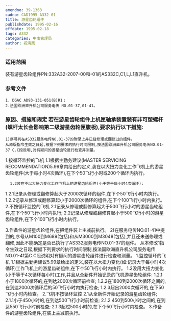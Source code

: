 ```yaml
---
amendno: 39-1363
cadno: CAD1995-A332-01
title: 游星齿轮组件
publishdate: 1995-02-16
effdate: 1995-02-18
tags: A332
categories: 中南管理局
author: 祝海鹰
---
```


### 适用范围 
装有游星齿轮组件PN:332A32-2007-00和-01的AS332C,C1,L,L1直升机。

### 参考文件
    1. DGAC AD93-131-051(B)R1；
    2.法国欧洲直升机公司服务电传 NO.01-37,01-41。


### 原因、措施和规定 若在游星齿轮组件上机匣轴承装置装有非可塑螺杆(螺杆太长会影响第二级游星齿轮匣腹板),要求执行以下措施: 
    1)序号列在AS332服务电传NO.01-37的附录上并已经修理或翻修过的组件。 
    从原版指令生效之日起,根据下列要求的执行时间限制,按法国欧洲直升机公司服务电传NO.01-37 C.C段说明,对有疑问的游星齿轮进行检查并测量。 
1.按循环监控的飞机 
      1.1根据主勤务建议(MASTER SERVICING RECOMMENDATION)5.99章内给出的定义,装在以大扭力变化工作飞机上的游星齿轮组件(大于每小时4次循环),在下个50飞行小时或200个循环内执行。 
  
      1.2装在不以大扭力变化工作飞机上的游星齿轮组件(小于等于每小时4次循环): 
1.2.1记录从修理或翻修算起大于2000次循环的组件,在下个50飞行小时内执行。 
1.2.2记录从修理或翻修算起小于2000次循环的组件,在下个100飞行小时内执行。 
2.不按循环监控的飞机 
      2.1记录从修理或翻修算起大于500飞行小时的游星齿轮组件,在下个50飞行小时内执行; 
      2.2记录从修理或翻修算起小于500飞行小时的游星齿轮组件,在下个100飞行小时内执行。 

3.作备件的游星齿轮组件,在把组件装上主减前执行。 
    2)在服务电传NO.01-41中提到的,序号从M100到M689(包括)和从M3000到M3048(包括),并且还未送修理或翻修,因此不能确定是否已执行了AS332服务电传NO.01-37的组件。 
    从本修改1指令生效之日起,根据下列要求的执行时间限制,按法国欧洲直升机公司服务电传NO.01-41第C.C段说明对有疑问的游星齿轮组件进行检查和测量。 
1.监控循环的飞机 
      1.1根据主勤务建议5.99章给出的定义,装在以大扭力变化(如:记录大于每小时4次循环)工作飞机上的游星齿轮组件,在下个50飞行小时内执行。 
      1.2没用大扭力变化(小于等于4次循环每小时)工作,并且从全新件开始记录的飞机游星齿轮组件: 
1.2.1小于1800次循环的,在到达2000次循环前检查; 
1.2.2在1800到2000次循环之间的,在到达2000次循环后的50飞行小时内执行检查; 
1.2.3超出2000次循环的,在下50飞行小时内检查。 
2.飞机不按循环监控 
2.1从全新件开始记录的游星齿轮组件; 
2.1.1小于450小时的,在到达500飞行小时前检查; 
2.1.2 450到500小时之间的,在到达550飞行小时前检查; 
2.1.3超过500小时的,在下个50飞行小时内检查。 
3.作备件的游星齿轮组件,在装上主减前执行。


  
